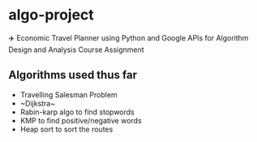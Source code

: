 # algo-project
:airplane: Economic Travel Planner using Python and Google APIs for Algorithm Design and Analysis Course Assignment

## Algorithms used thus far

* Travelling Salesman Problem
* ~Dijkstra~
* Rabin-karp algo to find stopwords
* KMP to find positive/negative words
* Heap sort to sort the routes

